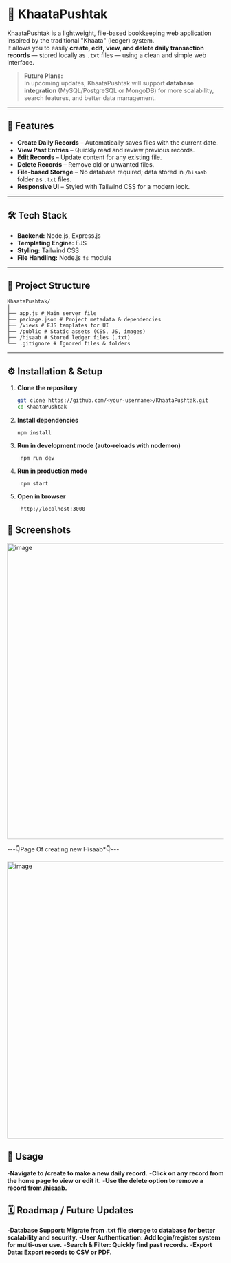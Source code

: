 # 📒 KhaataPushtak

KhaataPushtak is a lightweight, file-based bookkeeping web application inspired by the traditional "Khaata" (ledger) system.  
It allows you to easily **create, edit, view, and delete daily transaction records** — stored locally as `.txt` files — using a clean and simple web interface.

> **Future Plans:**  
> In upcoming updates, KhaataPushtak will support **database integration** (MySQL/PostgreSQL or MongoDB) for more scalability, search features, and better data management.

---

## 🚀 Features
- **Create Daily Records** – Automatically saves files with the current date.
- **View Past Entries** – Quickly read and review previous records.
- **Edit Records** – Update content for any existing file.
- **Delete Records** – Remove old or unwanted files.
- **File-based Storage** – No database required; data stored in `/hisaab` folder as `.txt` files.
- **Responsive UI** – Styled with Tailwind CSS for a modern look.

---

## 🛠️ Tech Stack
- **Backend:** Node.js, Express.js
- **Templating Engine:** EJS
- **Styling:** Tailwind CSS
- **File Handling:** Node.js `fs` module

---

## 📂 Project Structure
```
KhaataPushtak/
│
├── app.js # Main server file
├── package.json # Project metadata & dependencies
├── /views # EJS templates for UI
├── /public # Static assets (CSS, JS, images)
├── /hisaab # Stored ledger files (.txt)
└── .gitignore # Ignored files & folders
```


---

## ⚙️ Installation & Setup

1. **Clone the repository**
   ```bash
   git clone https://github.com/<your-username>/KhaataPushtak.git
   cd KhaataPushtak
   ```
2. **Install dependencies**
   ```
   npm install
   ```

3. **Run in development mode (auto-reloads with nodemon)**
   ```
    npm run dev
   ```
4. **Run in production mode**
   ```
    npm start
   ```
5. **Open in browser**
   ```
    http://localhost:3000
   ```

## 📸 Screenshots
<img width="1366" height="687" alt="image" src="https://github.com/user-attachments/assets/ca263f1a-f36c-4cbb-9311-ea799c9dfeee" />

---👇Page Of creating new Hisaab*👇---

<img width="1360" height="643" alt="image" src="https://github.com/user-attachments/assets/71fe5e54-c4e6-4c6e-99d3-d584a405f3ab" />




## 📝 Usage
-**Navigate to /create to make a new daily record.**
-**Click on any record from the home page to view or edit it.**
-**Use the delete option to remove a record from /hisaab.**

## 🗓️ Roadmap / Future Updates
-**Database Support: Migrate from .txt file storage to database for better scalability and security.**
-**User Authentication: Add login/register system for multi-user use.**
-**Search & Filter: Quickly find past records.**
-**Export Data: Export records to CSV or PDF.**



